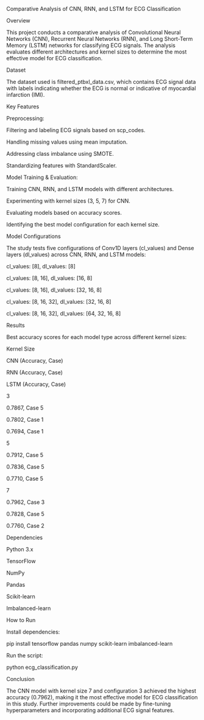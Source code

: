 Comparative Analysis of CNN, RNN, and LSTM for ECG Classification

Overview

This project conducts a comparative analysis of Convolutional Neural Networks (CNN), Recurrent Neural Networks (RNN), and Long Short-Term Memory (LSTM) networks for classifying ECG signals. The analysis evaluates different architectures and kernel sizes to determine the most effective model for ECG classification.

Dataset

The dataset used is filtered_ptbxl_data.csv, which contains ECG signal data with labels indicating whether the ECG is normal or indicative of myocardial infarction (IMI).

Key Features

Preprocessing:

Filtering and labeling ECG signals based on scp_codes.

Handling missing values using mean imputation.

Addressing class imbalance using SMOTE.

Standardizing features with StandardScaler.

Model Training & Evaluation:

Training CNN, RNN, and LSTM models with different architectures.

Experimenting with kernel sizes (3, 5, 7) for CNN.

Evaluating models based on accuracy scores.

Identifying the best model configuration for each kernel size.

Model Configurations

The study tests five configurations of Conv1D layers (cl_values) and Dense layers (dl_values) across CNN, RNN, and LSTM models:

cl_values: [8], dl_values: [8]

cl_values: [8, 16], dl_values: [16, 8]

cl_values: [8, 16], dl_values: [32, 16, 8]

cl_values: [8, 16, 32], dl_values: [32, 16, 8]

cl_values: [8, 16, 32], dl_values: [64, 32, 16, 8]

Results

Best accuracy scores for each model type across different kernel sizes:

Kernel Size

CNN (Accuracy, Case)

RNN (Accuracy, Case)

LSTM (Accuracy, Case)

3

0.7867, Case 5

0.7802, Case 1

0.7694, Case 1

5

0.7912, Case 5

0.7836, Case 5

0.7710, Case 5

7

0.7962, Case 3

0.7828, Case 5

0.7760, Case 2

Dependencies

Python 3.x

TensorFlow

NumPy

Pandas

Scikit-learn

Imbalanced-learn

How to Run

Install dependencies:

pip install tensorflow pandas numpy scikit-learn imbalanced-learn

Run the script:

python ecg_classification.py

Conclusion

The CNN model with kernel size 7 and configuration 3 achieved the highest accuracy (0.7962), making it the most effective model for ECG classification in this study. Further improvements could be made by fine-tuning hyperparameters and incorporating additional ECG signal features.
